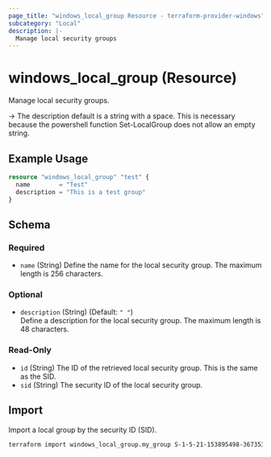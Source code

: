 ```yaml
---
page_title: "windows_local_group Resource - terraform-provider-windows"
subcategory: "Local"
description: |-
  Manage local security groups
---
```

# windows_local_group (Resource)

<!-- resource description generated from schema -->
Manage local security groups.

-> The description default is a string with a space. This is necessary because the powershell function Set-LocalGroup does not allow an empty string.
<!-- examples generated from example files -->
## Example Usage

```terraform
resource "windows_local_group" "test" {
  name        = "Test"
  description = "This is a test group"
}
```

<!-- schema generated by tfplugindocs -->
## Schema

### Required

- `name` (String) Define the name for the local security group. The maximum length is 256 characters.

### Optional

- `description` (String) (Default: `" "`)<br>Define a description for the local security group. The maximum length is 48 characters.

### Read-Only

- `id` (String) The ID of the retrieved local security group. This is the same as the SID.
- `sid` (String) The security ID of the local security group.
## Import

Import a local group by the security ID (SID).

```bash
terraform import windows_local_group.my_group S-1-5-21-153895498-367353507-3704405138-1012
```
